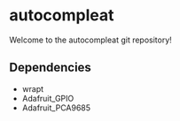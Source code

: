 # autocompleat
Welcome to the autocompleat git repository!

## Dependencies
- wrapt
- Adafruit_GPIO
- Adafruit_PCA9685
